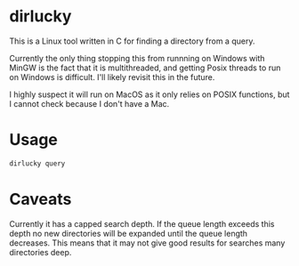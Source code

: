 # dirlucky
This is a Linux tool written in C for finding a directory from a query.

Currently the only thing stopping this from runnning on Windows with MinGW is the fact that it is multithreaded, and getting Posix threads to run on Windows is difficult.
I'll likely revisit this in the future.

I highly suspect it will run on MacOS as it only relies on POSIX functions, but I cannot check because I don't have a Mac.

# Usage

```sh
dirlucky query
```

# Caveats
Currently it has a capped search depth. If the queue length exceeds this depth no new directories will be expanded until the queue length decreases. This means that it may not give good results for searches many directories deep.
